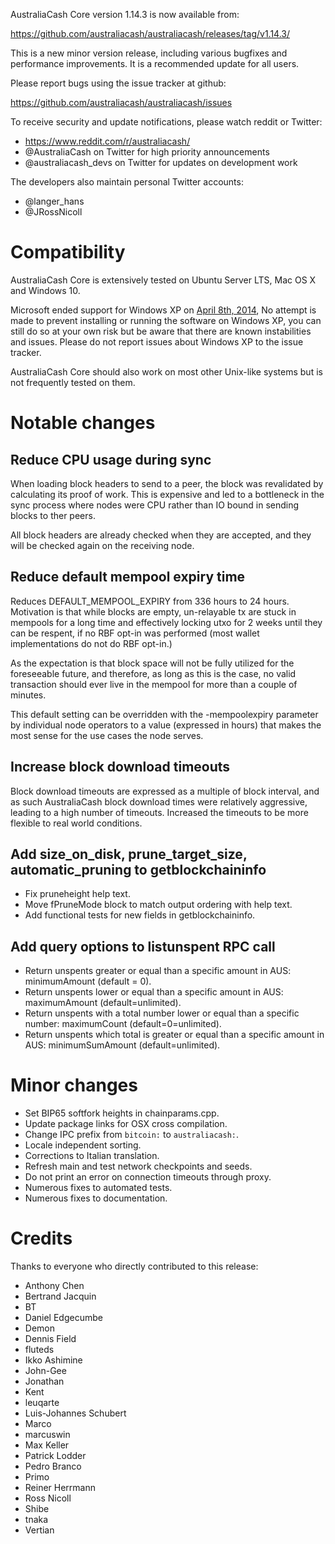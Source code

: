 AustraliaCash Core version 1.14.3 is now available from:

  <https://github.com/australiacash/australiacash/releases/tag/v1.14.3/>

This is a new minor version release, including various bugfixes and performance improvements. It is a recommended
update for all users.

Please report bugs using the issue tracker at github:

  <https://github.com/australiacash/australiacash/issues>

To receive security and update notifications, please watch reddit or Twitter:

  * https://www.reddit.com/r/australiacash/
  * @AustraliaCash on Twitter for high priority announcements
  * @australiacash\_devs on Twitter for updates on development work

The developers also maintain personal Twitter accounts:

  * @langer\_hans
  * @JRossNicoll

Compatibility
==============

AustraliaCash Core is extensively tested on Ubuntu Server LTS, Mac OS X and Windows 10.

Microsoft ended support for Windows XP on [April 8th, 2014](https://www.microsoft.com/en-us/WindowsForBusiness/end-of-xp-support),
No attempt is made to prevent installing or running the software on Windows XP, you
can still do so at your own risk but be aware that there are known instabilities and issues.
Please do not report issues about Windows XP to the issue tracker.

AustraliaCash Core should also work on most other Unix-like systems but is not
frequently tested on them.

Notable changes
===============

Reduce CPU usage during sync
----------------------------

When loading block headers to send to a peer, the block was revalidated by calculating its proof of work. This is expensive and led to a bottleneck in the sync process where nodes were CPU rather than IO bound in sending blocks to ther peers.

All block headers are already checked when they are accepted, and they will be checked again on the receiving node.

Reduce default mempool expiry time
----------------------------------

Reduces DEFAULT_MEMPOOL_EXPIRY from 336 hours to 24 hours. Motivation is that while blocks are empty, un-relayable tx are stuck in mempools for a long time and effectively locking utxo for 2 weeks until they can be respent, if no RBF opt-in was performed (most wallet implementations do not do RBF opt-in.)

As the expectation is that block space will not be fully utilized for the foreseeable future, and therefore, as long as this is the case, no valid transaction should ever live in the mempool for more than a couple of minutes.

This default setting can be overridden with the -mempoolexpiry parameter by individual node operators to a value (expressed in hours) that makes the most sense for the use cases the node serves.

Increase block download timeouts
--------------------------------

Block download timeouts are expressed as a multiple of block interval, and as such AustraliaCash block download times were relatively aggressive, leading to a high number of timeouts. Increased the timeouts to be more flexible to real world conditions.

Add size_on_disk, prune_target_size, automatic_pruning to getblockchaininfo
---------------------------------------------------------------------------

* Fix pruneheight help text.
* Move fPruneMode block to match output ordering with help text.
* Add functional tests for new fields in getblockchaininfo.

Add query options to listunspent RPC call
-----------------------------------------

* Return unspents greater or equal than a specific amount in AUS: minimumAmount (default = 0).
* Return unspents lower or equal than a specific amount in AUS: maximumAmount (default=unlimited).
* Return unspents with a total number lower or equal than a specific number: maximumCount (default=0=unlimited).
* Return unspents which total is greater or equal than a specific amount in AUS: minimumSumAmount (default=unlimited).

Minor changes
=============

* Set BIP65 softfork heights in chainparams.cpp.
* Update package links for OSX cross compilation.
* Change IPC prefix from `bitcoin:` to `australiacash:`.
* Locale independent sorting.
* Corrections to Italian translation.
* Refresh main and test network checkpoints and seeds.
* Do not print an error on connection timeouts through proxy.
* Numerous fixes to automated tests.
* Numerous fixes to documentation.

Credits
=======

Thanks to everyone who directly contributed to this release:

- Anthony Chen
- Bertrand Jacquin
- BT
- Daniel Edgecumbe
- Demon
- Dennis Field
- fluteds
- Ikko Ashimine
- John-Gee
- Jonathan
- Kent
- leuqarte
- Luis-Johannes Schubert
- Marco
- marcuswin
- Max Keller
- Patrick Lodder
- Pedro Branco
- Primo
- Reiner Herrmann
- Ross Nicoll
- Shibe
- tnaka
- Vertian
